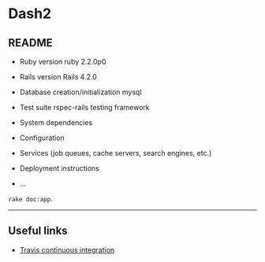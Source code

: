 # Dash2

## README

*   Ruby version ruby 2.2.0p0

*   Rails version Rails 4.2.0

*   Database creation/initialization mysql

*   Test suite rspec-rails testing framework

*   System dependencies

*   Configuration

*   Services (job queues, cache servers, search engines, etc.)

*   Deployment instructions

*   ...


`rake doc:app`.


---

## Useful links

- [Travis continuous integration](https://travis-ci.org/CDLUC3/dash2)
